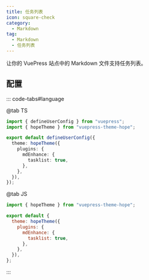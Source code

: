 ```yaml
---
title: 任务列表
icon: square-check
category:
  - Markdown
tag:
  - Markdown
  - 任务列表
---
```


让你的 VuePress 站点中的 Markdown 文件支持任务列表。

<!-- more -->

## 配置

::: code-tabs#language

@tab TS

```ts {8-10} title=".vuepress/config.ts"
import { defineUserConfig } from "vuepress";
import { hopeTheme } from "vuepress-theme-hope";

export default defineUserConfig({
  theme: hopeTheme({
    plugins: {
      mdEnhance: {
        tasklist: true,
      },
    },
  }),
});
```

@tab JS

```js {7-9} title=".vuepress/config.js"
import { hopeTheme } from "vuepress-theme-hope";

export default {
  theme: hopeTheme({
    plugins: {
      mdEnhance: {
        tasklist: true,
      },
    },
  }),
};
```

:::

<!-- @include: @md-enhance/zh/guide/grammar/tasklist.md#after -->
